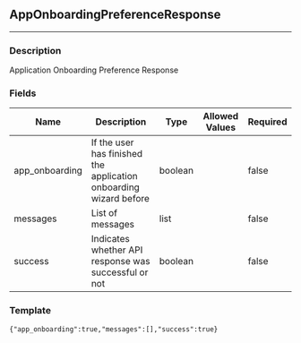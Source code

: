 ## AppOnboardingPreferenceResponse
---
### Description
Application Onboarding Preference Response
### Fields
| Name | Description | Type | Allowed Values | Required |
| ---- | ----------- | ---- | -------------- | -------- |
| app_onboarding | If the user has finished the application onboarding wizard before | boolean |  | false |
| messages | List of messages | list |  | false |
| success | Indicates whether API response was successful or not | boolean |  | false |
### Template
```
{"app_onboarding":true,"messages":[],"success":true}
```
